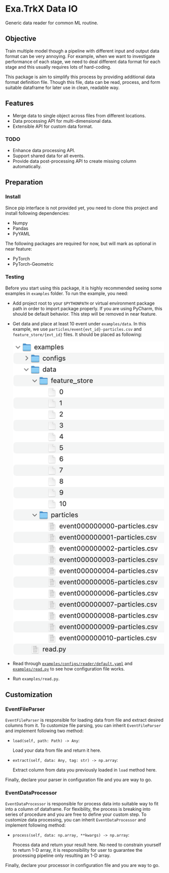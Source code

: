 # Exa.TrkX Data IO
Generic data reader for common ML routine.

## Objective
Train multiple model though a pipeline with different input and output data format can be very annoying. For example, when we want to investigate performance of each stage, we need to deal different data format for each stage and this usually requires lots of hard-coding.

This package is aim to simplify this process by providing additional data format definition file. Though this file, data can be read, process, and form suitable dataframe for later use in clean, readable way.

## Features
- Merge data to single object across files from different locations.
- Data processing API for multi-dimensional data.
- Extensible API for custom data format.

### TODO
- Enhance data processing API.
- Support shared data for all events.
- Provide data post-processing API to create missing column automatically.

## Preparation

### Install
Since pip interface is not provided yet, you need to clone this project and install following dependencies:

- Numpy
- Pandas
- PyYAML

The following packages are required for now, but will mark as optional in near feature:

- PyTorch
- PyTorch-Geometric

### Testing
Before you start using this package, it is highly recommended seeing some examples in `examples` folder. To run the example, you need:

- Add project root to your `$PYTHONPATH` or virtual environment package path in order to import package properly. If you are using PyCharm, this should be default behavior. This step will be removed in near feature.
- Get data and place at least 10 event under `examples/data`. In this example, we use `particles/event{evt_id}-particles.csv` and `feature_store/{evt_id}` files. It should be placed as following:

    ![data](images/data.png)

- Read through [`examples/configs/reader/default.yaml`](examples/reader/configs/default.yaml) and [`examples/read.py`](examples/read.py) to see how configuration file works.
- Run `examples/read.py`.

## Customization
### EventFileParser
`EventFileParser` is responsible for loading data from file and extract desired columns from it. To customize file parsing, you can inherit `EventFileParser` and implement following two method:

- `load(self, path: Path) -> Any`:

    Load your data from file and return it here.

- `extract(self, data: Any, tag: str) -> np.array`:
    
    Extract column from data you previously loaded in `load` method here.

Finally, declare your parser in configuration file and you are way to go.

### EventDataProcessor
`EventDataProcessor` is responsible for process data into suitable way to fit into a column of dataframe. For flexibility, the process is breaking into series of procedure and you are free to define your custom step. To customize data processing, you can inherit `EventDataProcessor` and implement following method:

- `process(self, data: np.array, **kwargs) -> np.array`:
    
    Process data and return your result here. No need to constrain yourself to return 1-D array, it is responsibility for user to guarantee the processing pipeline only resulting an 1-D array. 
    
Finally, declare your processor in configuration file and you are way to go.